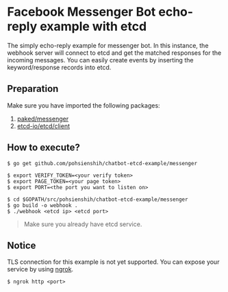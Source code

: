 

# Facebook Messenger Bot echo-reply example with etcd
The simply echo-reply example for messenger bot. In this instance, the webhook server will connect to etcd and get the matched responses for the incoming messages. You can easily create events by inserting the keyword/response records into etcd.

## Preparation

Make sure you have imported the following packages:
1. [paked/messenger](https://github.com/paked/messenger)
2. [etcd-io/etcd/client](https://github.com/etcd-io/etcd/tree/master/client)


## How to execute?
```{bash}
$ go get github.com/pohsienshih/chatbot-etcd-example/messenger
```
```{bash}
$ export VERIFY_TOKEN=<your verify token>
$ export PAGE_TOKEN=<your page token>
$ export PORT=<the port you want to listen on>

$ cd $GOPATH/src/pohsienshih/chatbot-etcd-example/messenger
$ go build -o webhook .
$ ./webhook <etcd ip> <etcd port>
```
> Make sure you already have etcd service.

## Notice
TLS connection for this example is not yet supported. You can expose your service by using [ngrok](https://ngrok.com/).
```{bash}
$ ngrok http <port>
```


